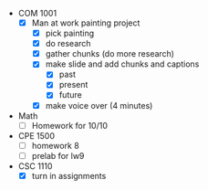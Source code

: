 - COM 1001
	- [x] Man at work painting project
		- [x] pick painting
		- [x] do research
		- [x] gather chunks (do more research)
		- [x] make slide and add chunks and captions
			- [x] past
			- [x] present
			- [x] future
		- [x] make voice over (4 minutes)
- Math
	-  [ ] Homework for 10/10
- CPE 1500
	- [ ] homework 8
	- [ ] prelab for lw9
- CSC 1110
	- [x] turn in assignments
